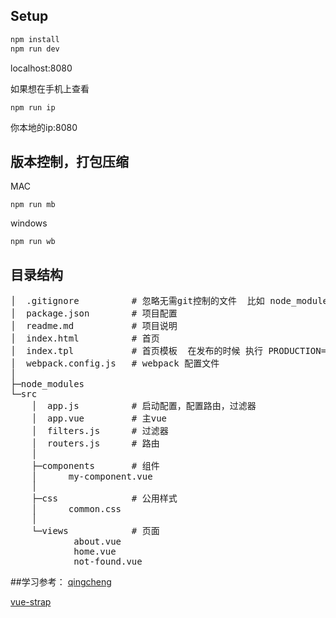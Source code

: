 ## Setup
``` bash
npm install
npm run dev
```
localhost:8080

如果想在手机上查看

```
npm run ip
```
你本地的ip:8080

## 版本控制，打包压缩
MAC

```
npm run mb
```

windows

```
npm run wb
```

## 目录结构
<pre>
│  .gitignore          # 忽略无需git控制的文件  比如 node_modules
│  package.json        # 项目配置
│  readme.md           # 项目说明
│  index.html          # 首页
│  index.tpl           # 首页模板  在发布的时候 执行 PRODUCTION=1 webpack 会生成一个d.html并注入脚本，样式，达到版本控制的目的
│  webpack.config.js   # webpack 配置文件
│
├─node_modules
└─src
    │  app.js          # 启动配置，配置路由，过滤器
    │  app.vue         # 主vue
    │  filters.js      # 过滤器
    │  routers.js      # 路由
    │
    ├─components       # 组件
    │      my-component.vue
    │
    ├─css              # 公用样式
    │      common.css
    │
    └─views            # 页面
            about.vue
            home.vue
            not-found.vue
</pre>

##学习参考：
[qingcheng](https://github.com/zerqu/qingcheng)

[vue-strap](https://github.com/yuche/vue-strap)


